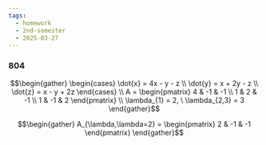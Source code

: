 ```yaml
---
tags:
  - homework
  - 2nd-semester
  - 2025-03-27
---
```


### 804

$$\begin{gather}
\begin{cases}
\dot{x} = 4x - y - z \\
\dot{y} = x + 2y - z \\
\dot{z} = x - y + 2z
\end{cases} \\
A = \begin{pmatrix}
4 & -1 & -1 \\
1 & 2 & -1 \\
1 & -1 & 2
\end{pmatrix} \\
\lambda_{1} = 2, \ \lambda_{2,3} = 3
\end{gather}$$

$$\begin{gather}
A_{\lambda,\lambda=2} = \begin{pmatrix}
2 & -1 & -1
\end{pmatrix}
\end{gather}$$